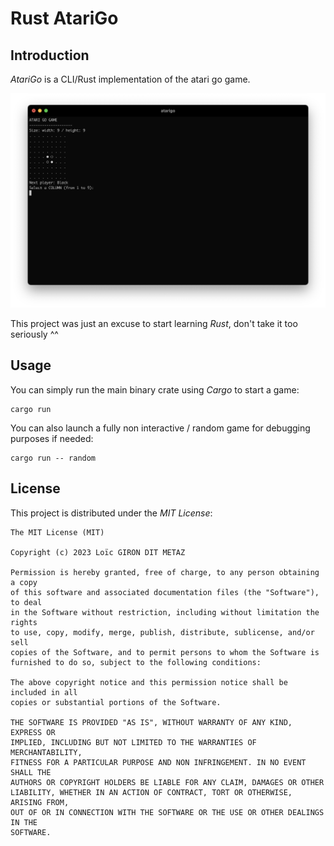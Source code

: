 # Rust AtariGo

## Introduction

_AtariGo_ is a CLI/Rust implementation of the atari go game.

<p align="center">
  <img src="asset/screenshot.png" alt="Screenshot"/>
</p>

This project was just an excuse to start learning _Rust_, don't take it too seriously ^^

## Usage

You can simply run the main binary crate using _Cargo_ to start a game:

    cargo run

You can also launch a fully non interactive / random game for debugging purposes if needed:

    cargo run -- random

## License

This project is distributed under the _MIT License_:

    The MIT License (MIT)

    Copyright (c) 2023 Loïc GIRON DIT METAZ

    Permission is hereby granted, free of charge, to any person obtaining a copy
    of this software and associated documentation files (the "Software"), to deal
    in the Software without restriction, including without limitation the rights
    to use, copy, modify, merge, publish, distribute, sublicense, and/or sell
    copies of the Software, and to permit persons to whom the Software is
    furnished to do so, subject to the following conditions:

    The above copyright notice and this permission notice shall be included in all
    copies or substantial portions of the Software.

    THE SOFTWARE IS PROVIDED "AS IS", WITHOUT WARRANTY OF ANY KIND, EXPRESS OR
    IMPLIED, INCLUDING BUT NOT LIMITED TO THE WARRANTIES OF MERCHANTABILITY,
    FITNESS FOR A PARTICULAR PURPOSE AND NON INFRINGEMENT. IN NO EVENT SHALL THE
    AUTHORS OR COPYRIGHT HOLDERS BE LIABLE FOR ANY CLAIM, DAMAGES OR OTHER
    LIABILITY, WHETHER IN AN ACTION OF CONTRACT, TORT OR OTHERWISE, ARISING FROM,
    OUT OF OR IN CONNECTION WITH THE SOFTWARE OR THE USE OR OTHER DEALINGS IN THE
    SOFTWARE.
